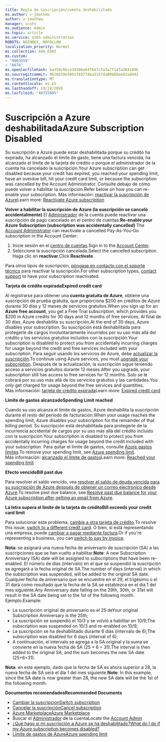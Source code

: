 ```yaml
---
title: Regla de suscripción/cuenta deshabilitada
ms.author: v-jmathew
author: v-jmathew
manager: scotv
ms.audience: Admin
ms.topic: article
ms.service: o365-administration
ROBOTS: NOINDEX, NOFOLLOW
localization_priority: Normal
ms.collection: Adm_O365
ms.custom:
- "9003559"
- "6676"
ms.openlocfilehash: 6a350c6bca18306e64f647cfa3a7f14fa204109b
ms.sourcegitcommit: 9626d39e5891f83774ba31574a00b0bae92ad442
ms.translationtype: MT
ms.contentlocale: es-ES
ms.lasthandoff: 10/24/2020
ms.locfileid: "48755605"
---
```

# <a name="azure-subscription-disabled"></a><span data-ttu-id="c6b11-102">Suscripción a Azure deshabilitada</span><span class="sxs-lookup"><span data-stu-id="c6b11-102">Azure Subscription Disabled</span></span>

<span data-ttu-id="c6b11-103">Su suscripción a Azure puede estar deshabilitada porque su crédito ha expirado, ha alcanzado el límite de gasto, tiene una factura vencida, ha alcanzado el límite de la tarjeta de crédito o porque el administrador de la cuenta ha cancelado la suscripción.</span><span class="sxs-lookup"><span data-stu-id="c6b11-103">Your Azure subscription can get disabled because your credit has expired, you reached your spending limit, have an overdue bill, hit your credit card limit, or because the subscription was cancelled by the Account Administrator.</span></span> <span data-ttu-id="c6b11-104">Consulte debajo de cómo puede volver a habilitar la suscripción.</span><span class="sxs-lookup"><span data-stu-id="c6b11-104">Refer below on how you can re-enable your subscription.</span></span> <span data-ttu-id="c6b11-105">Más información: [reactivar la suscripción de Azure](https://docs.microsoft.com/azure/billing/billing-subscription-become-disable?WT.mc_id=Portal-Microsoft_Azure_Support)</span><span class="sxs-lookup"><span data-stu-id="c6b11-105">Learn more: [Reactivate Azure subscription](https://docs.microsoft.com/azure/billing/billing-subscription-become-disable?WT.mc_id=Portal-Microsoft_Azure_Support)</span></span>

<span data-ttu-id="c6b11-106">**Volver a habilitar la suscripción de Azure (la suscripción se canceló accidentalmente)** El [Administrador](https://docs.microsoft.com/azure/billing/billing-subscription-transfer?WT.mc_id=Portal-Microsoft_Azure_Support#whoisaa) de la cuenta puede reactivar una suscripción de pago cancelado en el centro de cuentas:</span><span class="sxs-lookup"><span data-stu-id="c6b11-106">**Re-enable your Azure Subscription (subscription was accidentally cancelled)** The [Account Administrator](https://docs.microsoft.com/azure/billing/billing-subscription-transfer?WT.mc_id=Portal-Microsoft_Azure_Support#whoisaa) can reactivate a cancelled Pay-As-You-Go subscription in the Account Center:</span></span>

1. <span data-ttu-id="c6b11-107">Inicie sesión en el [centro de cuentas](https://account.windowsazure.com/Subscriptions).</span><span class="sxs-lookup"><span data-stu-id="c6b11-107">Sign in to the [Account Center](https://account.windowsazure.com/Subscriptions).</span></span>
2. <span data-ttu-id="c6b11-108">Seleccione la suscripción cancelada.</span><span class="sxs-lookup"><span data-stu-id="c6b11-108">Select the cancelled subscription.</span></span> <span data-ttu-id="c6b11-109">Haga clic en **reactivar**.</span><span class="sxs-lookup"><span data-stu-id="c6b11-109">Click **Reactivate**.</span></span>

<span data-ttu-id="c6b11-110">Para otros tipos de suscripción, [póngase en contacto con el soporte técnico](https://portal.azure.com/?#blade/Microsoft_Azure_Support/HelpAndSupportBlade) para reactivar la suscripción.</span><span class="sxs-lookup"><span data-stu-id="c6b11-110">For other subscription types, [contact support](https://portal.azure.com/?#blade/Microsoft_Azure_Support/HelpAndSupportBlade) to have your subscription reactivated.</span></span>

<span data-ttu-id="c6b11-111">**Tarjeta de crédito expirada**</span><span class="sxs-lookup"><span data-stu-id="c6b11-111">**Expired credit card**</span></span>

<span data-ttu-id="c6b11-112">Al registrarse para obtener una **cuenta gratuita de Azure**, obtiene una suscripción de prueba gratuita, que proporciona $200 en créditos de Azure durante 30 días y 12 meses de servicios gratuitos.</span><span class="sxs-lookup"><span data-stu-id="c6b11-112">When you sign up for an **Azure free account**, you get a Free Trial subscription, which provides you $200 in Azure credits for 30 days and 12 months of free services.</span></span> <span data-ttu-id="c6b11-113">Al final de 30 días, Azure deshabilita su suscripción.</span><span class="sxs-lookup"><span data-stu-id="c6b11-113">At the end of 30 days, Azure disables your subscription.</span></span> <span data-ttu-id="c6b11-114">Su suscripción está deshabilitada para protegerle de cargos involuntariamente incurridos por su uso más allá del crédito y los servicios gratuitos incluidos con la suscripción.</span><span class="sxs-lookup"><span data-stu-id="c6b11-114">Your subscription is disabled to protect you from accidentally incurring charges for usage beyond the credit and free services included with your subscription.</span></span> <span data-ttu-id="c6b11-115">Para seguir usando los servicios de Azure, debe [actualizar la suscripción](https://docs.microsoft.com/azure/billing/billing-upgrade-azure-subscription?WT.mc_id=Portal-Microsoft_Azure_Support).</span><span class="sxs-lookup"><span data-stu-id="c6b11-115">To continue using Azure services, you must [upgrade your subscription](https://docs.microsoft.com/azure/billing/billing-upgrade-azure-subscription?WT.mc_id=Portal-Microsoft_Azure_Support).</span></span> <span data-ttu-id="c6b11-116">Después de la actualización, la suscripción sigue teniendo acceso a servicios gratuitos durante 12 meses.</span><span class="sxs-lookup"><span data-stu-id="c6b11-116">After you upgrade, your subscription still has access to free services for 12 months.</span></span> <span data-ttu-id="c6b11-117">Solo se le cobrará por su uso más allá de los servicios gratuitos y las cantidades.</span><span class="sxs-lookup"><span data-stu-id="c6b11-117">You only get charged for usage beyond the free services and quantities.</span></span>  
<span data-ttu-id="c6b11-118">Más información: [tarjeta de crédito expirada](https://docs.microsoft.com/azure/billing/billing-subscription-become-disable?WT.mc_id=Portal-Microsoft_Azure_Support#your-credit-is-expired)</span><span class="sxs-lookup"><span data-stu-id="c6b11-118">Learn more: [Expired credit card](https://docs.microsoft.com/azure/billing/billing-subscription-become-disable?WT.mc_id=Portal-Microsoft_Azure_Support#your-credit-is-expired)</span></span>

<span data-ttu-id="c6b11-119">**Límite de gastos alcanzado**</span><span class="sxs-lookup"><span data-stu-id="c6b11-119">**Spending Limit reached**</span></span>

<span data-ttu-id="c6b11-120">Cuando su uso alcanza el límite de gastos, Azure deshabilita la suscripción durante el resto del período de facturación.</span><span class="sxs-lookup"><span data-stu-id="c6b11-120">When your usage reaches the spending limit, Azure disables your subscription for the remainder of that billing period.</span></span> <span data-ttu-id="c6b11-121">Su suscripción está deshabilitada para protegerle de la incurrencia accidental de cargos por su uso más allá del crédito incluido con la suscripción.</span><span class="sxs-lookup"><span data-stu-id="c6b11-121">Your subscription is disabled to protect you from accidentally incurring charges for usage beyond the credit included with your subscription.</span></span> <span data-ttu-id="c6b11-122">Para quitar el límite de gastos, consulte [Azure gastos límites](https://docs.microsoft.com/azure/cost-management-billing/manage/spending-limit?WT.mc_id=Portal-Microsoft_Azure_Support).</span><span class="sxs-lookup"><span data-stu-id="c6b11-122">To remove your spending limit, see [Azure spending limit](https://docs.microsoft.com/azure/cost-management-billing/manage/spending-limit?WT.mc_id=Portal-Microsoft_Azure_Support).</span></span>  
<span data-ttu-id="c6b11-123">Más información: [alcanzado el límite de gastos](https://docs.microsoft.com/azure/cost-management-billing/manage/subscription-disabled?WT.mc_id=Portal-Microsoft_Azure_Support#you-reached-your-spending-limit)</span><span class="sxs-lookup"><span data-stu-id="c6b11-123">Learn more: [Reached your spending limit](https://docs.microsoft.com/azure/cost-management-billing/manage/subscription-disabled?WT.mc_id=Portal-Microsoft_Azure_Support#you-reached-your-spending-limit)</span></span>

<span data-ttu-id="c6b11-124">**Efecto vencido**</span><span class="sxs-lookup"><span data-stu-id="c6b11-124">**Bill past due**</span></span>

<span data-ttu-id="c6b11-125">Para resolver el saldo vencido, vea [resolver el saldo de deuda vencida para su suscripción de Azure después de obtener un correo electrónico desde Azure](https://docs.microsoft.com/azure/billing/billing-azure-subscription-past-due-balance?WT.mc_id=Portal-Microsoft_Azure_Support).</span><span class="sxs-lookup"><span data-stu-id="c6b11-125">To resolve past due balance, see [Resolve past due balance for your Azure subscription after getting an email from Azure](https://docs.microsoft.com/azure/billing/billing-azure-subscription-past-due-balance?WT.mc_id=Portal-Microsoft_Azure_Support).</span></span>

<span data-ttu-id="c6b11-126">**La letra supera el límite de la tarjeta de crédito**</span><span class="sxs-lookup"><span data-stu-id="c6b11-126">**Bill exceeds your credit card limit**</span></span>

<span data-ttu-id="c6b11-127">Para solucionar este problema, [cambie a otra tarjeta de crédito](https://docs.microsoft.com/azure/billing/billing-how-to-change-credit-card?WT.mc_id=Portal-Microsoft_Azure_Support).</span><span class="sxs-lookup"><span data-stu-id="c6b11-127">To resolve this issue, [switch to a different credit card](https://docs.microsoft.com/azure/billing/billing-how-to-change-credit-card?WT.mc_id=Portal-Microsoft_Azure_Support).</span></span> <span data-ttu-id="c6b11-128">O bien, si está representando una empresa, puede [cambiar a pagar mediante factura](https://docs.microsoft.com/azure/billing/billing-how-to-pay-by-invoice?WT.mc_id=Portal-Microsoft_Azure_Support).</span><span class="sxs-lookup"><span data-stu-id="c6b11-128">Or if you're representing a business, you can [switch to pay by invoice](https://docs.microsoft.com/azure/billing/billing-how-to-pay-by-invoice?WT.mc_id=Portal-Microsoft_Azure_Support).</span></span>

<span data-ttu-id="c6b11-129">**Nota**: se asignará una nueva fecha de aniversario de suscripción (SA) a las suscripciones que se han vuelto a habilitar.</span><span class="sxs-lookup"><span data-stu-id="c6b11-129">**Note**: A new Subscription Anniversary (SA) date will be assigned to subscriptions that have been re-enabled.</span></span> <span data-ttu-id="c6b11-130">El número de días (intervalo) en el que se suspendió la suscripción se agregará a la fecha original de SA.</span><span class="sxs-lookup"><span data-stu-id="c6b11-130">The number of days (interval) in which the subscription was suspended, will be added to the original SA date.</span></span> <span data-ttu-id="c6b11-131">Cualquier fecha de aniversario que se encuentre en el 29, el trigésimo o el 31 dará como resultado que la fecha de la SA se establezca en el día 1 del mes siguiente.</span><span class="sxs-lookup"><span data-stu-id="c6b11-131">Any Anniversary date falling on the 29th, 30th, or 31st will result in the SA date being set to the 1st of the following month.</span></span>  
<span data-ttu-id="c6b11-132">Ejemplo:</span><span class="sxs-lookup"><span data-stu-id="c6b11-132">Example:</span></span>

- <span data-ttu-id="c6b11-133">La suscripción original de aniversario es el 25 de</span><span class="sxs-lookup"><span data-stu-id="c6b11-133">Your original Subscription Anniversary is the 25th;</span></span>
- <span data-ttu-id="c6b11-134">La suscripción se suspendió el 10/3 y se volvió a habilitar en 10/9;</span><span class="sxs-lookup"><span data-stu-id="c6b11-134">The subscription was suspended on 10/3 and re-enabled on 10/9;</span></span>
- <span data-ttu-id="c6b11-135">La suscripción se ha deshabilitado durante 6 días (intervalo de 6);</span><span class="sxs-lookup"><span data-stu-id="c6b11-135">The subscription was disabled for 6 days (interval of 6);</span></span>
- <span data-ttu-id="c6b11-136">A continuación, el intervalo se agrega a la SA original y la suma se convierte en la nueva fecha de SA (25 + 6 = 31).</span><span class="sxs-lookup"><span data-stu-id="c6b11-136">The interval is then added to the original SA, and the sum becomes the new SA date (25+6=31).</span></span> 

<span data-ttu-id="c6b11-137">**Nota**: en este ejemplo, dado que la fecha de SA es ahora superior a 28, la nueva fecha de SA será el día 1 del mes siguiente.</span><span class="sxs-lookup"><span data-stu-id="c6b11-137">**Note**: In this example, since the SA date is now greater than 28, the new SA date will be the 1st of the following month.</span></span>

<span data-ttu-id="c6b11-138">**Documentos recomendados**</span><span class="sxs-lookup"><span data-stu-id="c6b11-138">**Recommended Documents**</span></span>

- [<span data-ttu-id="c6b11-139">Cambiar la suscripción</span><span class="sxs-lookup"><span data-stu-id="c6b11-139">Switch subscription</span></span>](https://docs.microsoft.com/azure/billing/billing-how-to-switch-azure-offer?WT.mc_id=Portal-Microsoft_Azure_Support)  
- [<span data-ttu-id="c6b11-140">Cancelar la suscripción</span><span class="sxs-lookup"><span data-stu-id="c6b11-140">Cancel subscription</span></span>](https://docs.microsoft.com/azure/billing/billing-how-to-cancel-azure-subscription?WT.mc_id=Portal-Microsoft_Azure_Support)  
- [<span data-ttu-id="c6b11-141">Azure Marketplace</span><span class="sxs-lookup"><span data-stu-id="c6b11-141">Azure Marketplace</span></span>](https://azuremarketplace.microsoft.com/marketplace/?source=datamarket)
- <span data-ttu-id="c6b11-142">Buscar el [Administrador](https://docs.microsoft.com/azure/billing/billing-subscription-transfer?WT.mc_id=Portal-Microsoft_Azure_Support#whoisaa) de la cuenta</span><span class="sxs-lookup"><span data-stu-id="c6b11-142">Locate the [Account Admin](https://docs.microsoft.com/azure/billing/billing-subscription-transfer?WT.mc_id=Portal-Microsoft_Azure_Support#whoisaa)</span></span>
- [<span data-ttu-id="c6b11-143">¿Qué hago si mi suscripción a Azure se ha deshabilitado?</span><span class="sxs-lookup"><span data-stu-id="c6b11-143">What do I do if my Azure subscription becomes disabled?</span></span>](https://docs.microsoft.com/azure/billing/billing-subscription-become-disable/?WT.mc_id=Portal-Microsoft_Azure_Support)
- [<span data-ttu-id="c6b11-144">Límite de gastos de Azure</span><span class="sxs-lookup"><span data-stu-id="c6b11-144">Azure spending limit</span></span>](https://docs.microsoft.com/azure/cost-management-billing/manage/spending-limit?WT.mc_id=Portal-Microsoft_Azure_Support)
